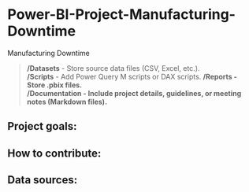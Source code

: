 # Power-BI-Project-Manufacturing-Downtime
Manufacturing Downtime

> **/Datasets** - Store source data files (CSV, Excel, etc.). <br>
> **/Scripts** - Add Power Query M scripts or DAX scripts. <b>
> **/Reports** - Store .pbix files. <br>
> **/Documentation** - Include project details, guidelines, or meeting notes (Markdown files).<br>


## Project goals:

## How to contribute:

## Data sources:
